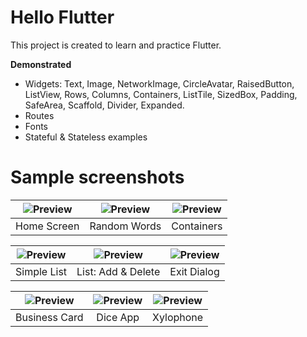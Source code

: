 # Hello Flutter
This project is created to learn and practice Flutter.

**Demonstrated**
- Widgets: Text, Image, NetworkImage, CircleAvatar, RaisedButton, ListView, Rows, Columns, Containers, ListTile, SizedBox, Padding, SafeArea, Scaffold, Divider, Expanded.
- Routes
- Fonts
- Stateful & Stateless examples

# Sample screenshots

|![Preview](https://github.com/kashifo/hello_flutter/raw/master/screenshots/home_2.png) | ![Preview](https://github.com/kashifo/hello_flutter/raw/master/screenshots/random_words.png) | ![Preview](https://github.com/kashifo/hello_flutter/raw/master/screenshots/containers.png) |
|:-------------------:|:------------------------:|:-----------------:|
| Home Screen | Random Words | Containers |

|![Preview](https://github.com/kashifo/hello_flutter/raw/master/screenshots/friend_list.png) | ![Preview](https://github.com/kashifo/hello_flutter/raw/master/screenshots/add_to_list.png) | ![Preview](https://github.com/kashifo/hello_flutter/raw/master/screenshots/exit_dialog.png) |
|:-------------------:|:------------------------:|:-----------------:|
| Simple List | List: Add & Delete | Exit Dialog |

|![Preview](https://github.com/kashifo/hello_flutter/raw/master/screenshots/biz_card.png) | ![Preview](https://github.com/kashifo/hello_flutter/raw/master/screenshots/dice_app.png) | ![Preview](https://github.com/kashifo/hello_flutter/raw/master/screenshots/xylo.png) |
|:-------------------:|:------------------------:|:-----------------:|
| Business Card | Dice App | Xylophone |